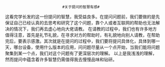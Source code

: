                               #关于提问的智慧有感#
  这看完学长发的这一份提问的智慧，我受益良多。在提问问题前，我们要做的是先保证自己已经认真的去思考和研究了这个问题，靠个人或者互联网的帮助也无法解决的情况下，我们再去虚心地向大佬请教。
  在请教的过程中，我们也有许多地方值得注意，首先是礼节礼貌，在寻求对方的帮助时，有礼貌地向别人请教，在帮助完后，要表示感激。其次就是在提问的过程中，我们要将提问具体化，具体到哪一天，哪台设备，使用什么版本的应用，问问题尽量从一个点开始，当我们能将问题聚集到某一个点，我们对这个问题有了更深层次的理解。
  以上是我浅浅的理解，然而提问中蕴含着许多智慧仍需值得我去慢慢品味和钻研。
